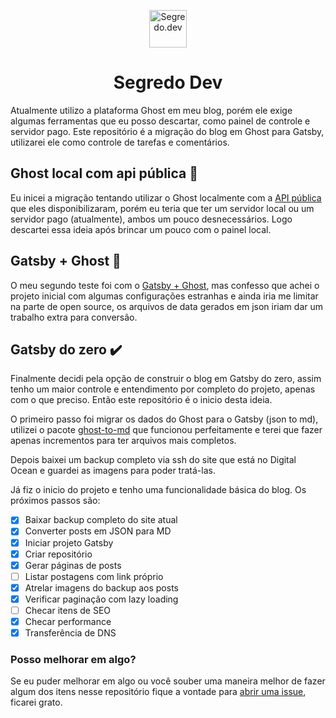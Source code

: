 <p align="center">
  <a href="https://segredo.dev/">
    <img alt="Segredo.dev" src="https://segredo.dev/content/images/2019/05/segredo-dev-favicon-1.png" width="60" />
  </a>
</p>
<h1 align="center">
  Segredo Dev
</h1>

Atualmente utilizo a plataforma Ghost em meu blog, porém ele exige algumas ferramentas que eu posso descartar, como painel de controle e servidor pago. Este repositório é a migração do blog em Ghost para Gatsby, utilizarei ele como controle de tarefas e comentários.

## Ghost local com api pública 🚫

Eu inicei a migração tentando utilizar o Ghost localmente com a [API pública](https://ghost.org/changelog/jamstack/) que eles disponibilizaram, porém eu teria que ter um servidor local ou um servidor pago (atualmente), ambos um pouco desnecessários. Logo descartei essa ideia após brincar um pouco com o painel local.

## Gatsby + Ghost 🚫

O meu segundo teste foi com o [Gatsby + Ghost](https://github.com/TryGhost/gatsby-source-ghost), mas confesso que achei o projeto inicial com algumas configurações estranhas e ainda iria me limitar na parte de open source, os arquivos de data gerados em json iriam dar um trabalho extra para conversão.

## Gatsby do zero ✔️

Finalmente decidi pela opção de construir o blog em Gatsby do zero, assim tenho um maior controle e entendimento por completo do projeto, apenas com o que preciso. Então este repositório é o inicio desta ideia.

O primeiro passo foi migrar os dados do Ghost para o Gatsby (json to md), utilizei o pacote [ghost-to-md](https://github.com/hswolff/ghost-to-md) que funcionou perfeitamente e terei que fazer apenas incrementos para ter arquivos mais completos.

Depois baixei um backup completo via ssh do site que está no Digital Ocean e guardei as imagens para poder tratá-las.

Já fiz o inicio do projeto e tenho uma funcionalidade básica do blog. Os próximos passos são:

- [x] Baixar backup completo do site atual
- [x] Converter posts em JSON para MD
- [x] Iniciar projeto Gatsby
- [x] Criar repositório
- [x] Gerar páginas de posts
- [ ] Listar postagens com link próprio
- [x] Atrelar imagens do backup aos posts
- [x] Verificar paginação com lazy loading
- [ ] Checar itens de SEO
- [x] Checar performance
- [x] Transferência de DNS

### Posso melhorar em algo?
Se eu puder melhorar em algo ou você souber uma maneira melhor de fazer algum dos itens nesse repositório fique a vontade para [abrir uma issue](https://github.com/iaurg/segredo-dev/issues/new), ficarei grato.